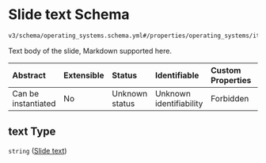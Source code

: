 # Slide text Schema

```txt
v3/schema/operating_systems.schema.yml#/properties/operating_systems/items/properties/slideshow/items/properties/text
```

Text body of the slide, Markdown supported here.

| Abstract            | Extensible | Status         | Identifiable            | Custom Properties | Additional Properties | Access Restrictions | Defined In                                                          |
| :------------------ | :--------- | :------------- | :---------------------- | :---------------- | :-------------------- | :------------------ | :------------------------------------------------------------------ |
| Can be instantiated | No         | Unknown status | Unknown identifiability | Forbidden         | Allowed               | none                | [device.schema.json*](../device.schema.json "open original schema") |

## text Type

`string` ([Slide text](device-properties-operating-systems-operating-system-properties-slideshow-slide-properties-slide-text.md))
